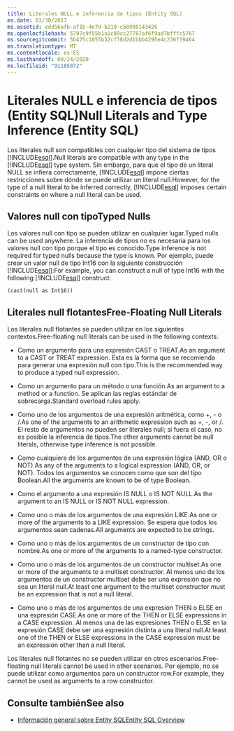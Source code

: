 ```yaml
---
title: Literales NULL e inferencia de tipos (Entity SQL)
ms.date: 03/30/2017
ms.assetid: edd56afb-af1b-4e7d-b210-cb8998143426
ms.openlocfilehash: 5797c9f55b1a1c89cc27787af6f9ad7bfffc5767
ms.sourcegitcommit: 5b475c1855b32cf78d2d1bbb4295e4c236f39464
ms.translationtype: MT
ms.contentlocale: es-ES
ms.lasthandoff: 09/24/2020
ms.locfileid: "91185072"
---
```

# <a name="null-literals-and-type-inference-entity-sql"></a><span data-ttu-id="59944-102">Literales NULL e inferencia de tipos (Entity SQL)</span><span class="sxs-lookup"><span data-stu-id="59944-102">Null Literals and Type Inference (Entity SQL)</span></span>

<span data-ttu-id="59944-103">Los literales null son compatibles con cualquier tipo del sistema de tipos [!INCLUDE[esql](../../../../../../includes/esql-md.md)].</span><span class="sxs-lookup"><span data-stu-id="59944-103">Null literals are compatible with any type in the [!INCLUDE[esql](../../../../../../includes/esql-md.md)] type system.</span></span> <span data-ttu-id="59944-104">Sin embargo, para que el tipo de un literal NULL se infiera correctamente, [!INCLUDE[esql](../../../../../../includes/esql-md.md)] impone ciertas restricciones sobre dónde se puede utilizar un literal null.</span><span class="sxs-lookup"><span data-stu-id="59944-104">However, for the type of a null literal to be inferred correctly, [!INCLUDE[esql](../../../../../../includes/esql-md.md)] imposes certain constraints on where a null literal can be used.</span></span>  
  
## <a name="typed-nulls"></a><span data-ttu-id="59944-105">Valores null con tipo</span><span class="sxs-lookup"><span data-stu-id="59944-105">Typed Nulls</span></span>  

 <span data-ttu-id="59944-106">Los valores null con tipo se pueden utilizar en cualquier lugar.</span><span class="sxs-lookup"><span data-stu-id="59944-106">Typed nulls can be used anywhere.</span></span> <span data-ttu-id="59944-107">La inferencia de tipos no es necesaria para los valores null con tipo porque el tipo es conocido.</span><span class="sxs-lookup"><span data-stu-id="59944-107">Type inference is not required for typed nulls because the type is known.</span></span> <span data-ttu-id="59944-108">Por ejemplo, puede crear un valor null de tipo Int16 con la siguiente construcción [!INCLUDE[esql](../../../../../../includes/esql-md.md)]:</span><span class="sxs-lookup"><span data-stu-id="59944-108">For example, you can construct a null of type Int16 with the following [!INCLUDE[esql](../../../../../../includes/esql-md.md)] construct:</span></span>  
  
 `(cast(null as Int16))`  
  
## <a name="free-floating-null-literals"></a><span data-ttu-id="59944-109">Literales null flotantes</span><span class="sxs-lookup"><span data-stu-id="59944-109">Free-Floating Null Literals</span></span>  

 <span data-ttu-id="59944-110">Los literales null flotantes se pueden utilizar en los siguientes contextos.</span><span class="sxs-lookup"><span data-stu-id="59944-110">Free-floating null literals can be used in the following contexts:</span></span>  
  
- <span data-ttu-id="59944-111">Como un argumento para una expresión CAST o TREAT.</span><span class="sxs-lookup"><span data-stu-id="59944-111">As an argument to a CAST or TREAT expression.</span></span> <span data-ttu-id="59944-112">Esta es la forma que se recomienda para generar una expresión null con tipo.</span><span class="sxs-lookup"><span data-stu-id="59944-112">This is the recommended way to produce a typed null expression.</span></span>  
  
- <span data-ttu-id="59944-113">Como un argumento para un método o una función.</span><span class="sxs-lookup"><span data-stu-id="59944-113">As an argument to a method or a function.</span></span> <span data-ttu-id="59944-114">Se aplican las reglas estándar de sobrecarga.</span><span class="sxs-lookup"><span data-stu-id="59944-114">Standard overload rules apply.</span></span>  
  
- <span data-ttu-id="59944-115">Como uno de los argumentos de una expresión aritmética, como +, - o /.</span><span class="sxs-lookup"><span data-stu-id="59944-115">As one of the arguments to an arithmetic expression such as +, -, or /.</span></span> <span data-ttu-id="59944-116">El resto de argumentos no pueden ser literales null; si fuera el caso, no es posible la inferencia de tipos.</span><span class="sxs-lookup"><span data-stu-id="59944-116">The other arguments cannot be null literals, otherwise type inference is not possible.</span></span>  
  
- <span data-ttu-id="59944-117">Como cualquiera de los argumentos de una expresión lógica (AND, OR o NOT).</span><span class="sxs-lookup"><span data-stu-id="59944-117">As any of the arguments to a logical expression (AND, OR, or NOT).</span></span> <span data-ttu-id="59944-118">Todos los argumentos se conocen como que son del tipo Boolean.</span><span class="sxs-lookup"><span data-stu-id="59944-118">All the arguments are known to be of type Boolean.</span></span>  
  
- <span data-ttu-id="59944-119">Como el argumento a una expresión IS NULL o IS NOT NULL.</span><span class="sxs-lookup"><span data-stu-id="59944-119">As the argument to an IS NULL or IS NOT NULL expression.</span></span>  
  
- <span data-ttu-id="59944-120">Como uno o más de los argumentos de una expresión LIKE.</span><span class="sxs-lookup"><span data-stu-id="59944-120">As one or more of the arguments to a LIKE expression.</span></span> <span data-ttu-id="59944-121">Se espera que todos los argumentos sean cadenas.</span><span class="sxs-lookup"><span data-stu-id="59944-121">All arguments are expected to be strings.</span></span>  
  
- <span data-ttu-id="59944-122">Como uno o más de los argumentos de un constructor de tipo con nombre.</span><span class="sxs-lookup"><span data-stu-id="59944-122">As one or more of the arguments to a named-type constructor.</span></span>  
  
- <span data-ttu-id="59944-123">Como uno o más de los argumentos de un constructor multiset.</span><span class="sxs-lookup"><span data-stu-id="59944-123">As one or more of the arguments to a multiset constructor.</span></span> <span data-ttu-id="59944-124">Al menos uno de los argumentos de un constructor multiset debe ser una expresión que no sea un literal null.</span><span class="sxs-lookup"><span data-stu-id="59944-124">At least one argument to the multiset constructor must be an expression that is not a null literal.</span></span>  
  
- <span data-ttu-id="59944-125">Como uno o más de los argumentos de una expresión THEN o ELSE en una expresión CASE.</span><span class="sxs-lookup"><span data-stu-id="59944-125">As one or more of the THEN or ELSE expressions in a CASE expression.</span></span> <span data-ttu-id="59944-126">Al menos una de las expresiones THEN o ELSE en la expresión CASE debe ser una expresión distinta a una literal null.</span><span class="sxs-lookup"><span data-stu-id="59944-126">At least one of the THEN or ELSE expressions in the CASE expression must be an expression other than a null literal.</span></span>  
  
 <span data-ttu-id="59944-127">Los literales null flotantes no se pueden utilizar en otros escenarios.</span><span class="sxs-lookup"><span data-stu-id="59944-127">Free-floating null literals cannot be used in other scenarios.</span></span> <span data-ttu-id="59944-128">Por ejemplo, no se puede utilizar como argumentos para un constructor row.</span><span class="sxs-lookup"><span data-stu-id="59944-128">For example,  they cannot be used as arguments to a row constructor.</span></span>  
  
## <a name="see-also"></a><span data-ttu-id="59944-129">Consulte también</span><span class="sxs-lookup"><span data-stu-id="59944-129">See also</span></span>

- [<span data-ttu-id="59944-130">Información general sobre Entity SQL</span><span class="sxs-lookup"><span data-stu-id="59944-130">Entity SQL Overview</span></span>](entity-sql-overview.md)
